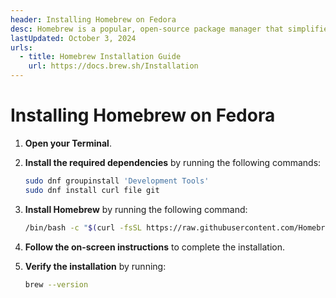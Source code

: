 ```yaml
---
header: Installing Homebrew on Fedora
desc: Homebrew is a popular, open-source package manager that simplifies software installation on macOS and Linux.
lastUpdated: October 3, 2024
urls:
  - title: Homebrew Installation Guide
    url: https://docs.brew.sh/Installation
---
```


# Installing Homebrew on Fedora

1. **Open your Terminal**.

2. **Install the required dependencies** by running the following commands:

   ```bash
   sudo dnf groupinstall 'Development Tools'
   sudo dnf install curl file git
   ```

3. **Install Homebrew** by running the following command:

   ```bash
   /bin/bash -c "$(curl -fsSL https://raw.githubusercontent.com/Homebrew/install/HEAD/install.sh)"
   ```

4. **Follow the on-screen instructions** to complete the installation.

5. **Verify the installation** by running:

   ```bash
   brew --version
   ```
